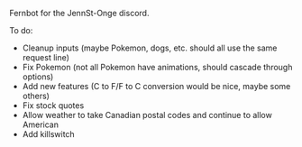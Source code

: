 Fernbot for the JennSt-Onge discord.

To do:

- Cleanup inputs (maybe Pokemon, dogs, etc. should all use the same request line)
- Fix Pokemon (not all Pokemon have animations, should cascade through options)
- Add new features (C to F/F to C conversion would be nice, maybe some others)
- Fix stock quotes
- Allow weather to take Canadian postal codes and continue to allow American
- Add killswitch

  
